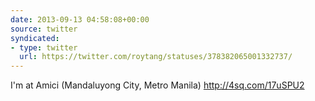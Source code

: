 ```yaml
---
date: 2013-09-13 04:58:08+00:00
source: twitter
syndicated:
- type: twitter
  url: https://twitter.com/roytang/statuses/378382065001332737/
---
```


I'm at Amici (Mandaluyong City, Metro Manila) http://4sq.com/17uSPU2
